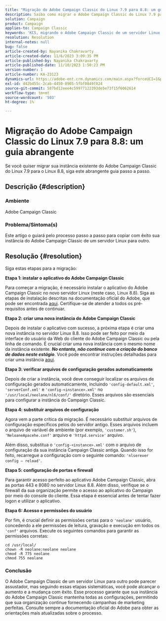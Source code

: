 ```yaml
---
title: "Migração do Adobe Campaign Classic do Linux 7.9 para 8.8: um guia abrangente"
description: Saiba como migrar o Adobe Campaign Classic do Linux 7.9 para o 8.8 neste guia abrangente.
solution: Campaign
product: Campaign
applies-to: Campaign Classic
keywords: 'KCS, migrando o Adobe Campaign Classic de um servidor Linux para outro, ACC, '
resolution: Resolution
internal-notes: null
bug: false
article-created-by: Nayanika Chakravarty
article-created-date: 11/6/2023 3:09:35 PM
article-published-by: Nayanika Chakravarty
article-published-date: 11/10/2023 1:50:23 PM
version-number: 1
article-number: KA-23123
dynamics-url: https://adobe-ent.crm.dynamics.com/main.aspx?forceUCI=1&pagetype=entityrecord&etn=knowledgearticle&id=6565317c-b67c-ee11-8179-6045bd006295
exl-id: d42b455c-2cab-4450-8905-5fbf0849f024
source-git-commit: 587bd12eee4c59977122393de5e73f15f6062614
workflow-type: tm+mt
source-wordcount: '503'
ht-degree: 1%

---
```


# Migração do Adobe Campaign Classic do Linux 7.9 para 8.8: um guia abrangente


Se você quiser migrar sua instância existente do Adobe Campaign Classic do Linux 7.9 para o Linux 8.8, siga este abrangente guia passo a passo.

## Descrição {#description}


### Ambiente

Adobe Campaign Classic

### Problema/Sintoma(s)

Este artigo o guiará pelo processo passo a passo para copiar com êxito sua instância do Adobe Campaign Classic de um servidor Linux para outro.


## Resolução {#resolution}


Siga estas etapas para a migração:

<b>Etapa 1: instalar o aplicativo do Adobe Campaign Classic</b>

Para começar a migração, é necessário instalar o aplicativo do Adobe Campaign Classic no novo servidor Linux (neste caso, Linux 8.8). Siga as etapas de instalação descritas na documentação oficial do Adobe, que pode ser encontrada [aqui](https://experienceleague.adobe.com/docs/campaign-classic/using/installing-campaign-classic/install-campaign-on-prem/installing-campaign-in-linux-/prerequisites-of-campaign-installation-in-linux.html?lang=en). Certifique-se de atender a todos os pré-requisitos antes de continuar.

<b>Etapa 2: criar uma nova instância do Adobe Campaign Classic</b>

Depois de instalar o aplicativo com sucesso, a próxima etapa é criar uma nova instância no servidor Linux 8.8. Isso pode ser feito por meio da interface do usuário da Web do cliente do Adobe Campaign Classic ou pela linha de comando. É crucial criar uma nova instância com o mesmo nome da instância existente. <b>*No entanto, não continue com a criação do banco de dados neste estágio</b>*. Você pode encontrar instruções detalhadas para criar uma instância [aqui](https://experienceleague.adobe.com/docs/campaign-classic/using/installing-campaign-classic/appendices/command-lines.html?lang=en#creating-an-instance).

<b>Etapa 3: verificar arquivos de configuração gerados automaticamente</b>

Depois de criar a instância, você deve conseguir localizar os arquivos de configuração gerados automaticamente, incluindo `'config-default.xml'`, `'serverConf.xml'` e `'config-<instance>.xml'` no `'/usr/local/neolane/nl6/conf/'` diretório. Esses arquivos são essenciais para configurar a instância do Campaign Classic.

<b>Etapa 4: substituir arquivos de configuração</b>

Agora vem a parte crítica da migração. É necessário substituir arquivos de configuração específicos pelos do servidor antigo. Esses arquivos incluem o arquivo de variável de ambiente (por exemplo, `'customer.sh'`), `'NeloaneApacehe.conf'` arquivo e `'httpd.service'` arquivo.

Além disso, substitua o `'config-<instance>.xml'` com o arquivo de configuração da sua instância Campaign Classic antiga. Quando isso for feito, recarregue a configuração com o seguinte comando: `'nlserever config – reload'`.

<b>Etapa 5: configuração de portas e firewall</b>

Para garantir acesso perfeito ao aplicativo Adobe Campaign Classic, abra as portas 443 e 8080 no servidor Linux 8.8. Além disso, verifique se o firewall da sua organização permite o acesso ao aplicativo do Campaign por meio do console do cliente. Essa etapa é essencial antes de tentar fazer logon e utilizar o aplicativo.

<b>Etapa 6: Acesso e permissões do usuário</b>

Por fim, é crucial definir as permissões certas para o `'neolane'` usuário, concedendo a ele permissões de leitura, gravação e execução em todos os `'conf'` arquivos. Execute os seguintes comandos para garantir as permissões corretas:


```
cd /usr/local/
chown -R neolane:neolane neolane
chmod -R 775 neolane
chmod 755 neolane
```


### Conclusão

O Adobe Campaign Classic de um servidor Linux para outro pode parecer assustador, mas seguindo essas etapas sistemáticas, você pode alcançar o aumento e a mudança com êxito. Esse processo garante que sua instância do Adobe Campaign Classic mantenha todas as configurações, permitindo que sua organização continue fornecendo campanhas de marketing perfeitas. Consulte sempre a documentação oficial do Adobe para obter as orientações mais atualizadas sobre o processo.
